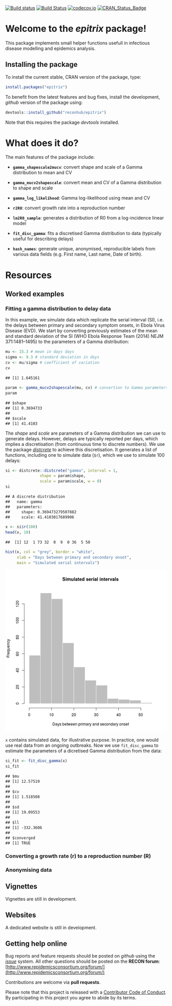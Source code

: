 
[![Build status](https://ci.appveyor.com/api/projects/status/0gb7evy0k4juox2b/branch/master?svg=true)](https://ci.appveyor.com/project/thibautjombart/epitrix/branch/master)
[![Build Status](https://travis-ci.org/reconhub/epitrix.svg?branch=master)](https://travis-ci.org/reconhub/epitrix)
[![codecov.io](https://codecov.io/github/reconhub/epitrix/coverage.svg?branch=master)](https://codecov.io/github/reconhub/epitrix?branch=master)
[![CRAN_Status_Badge](http://www.r-pkg.org/badges/version/epitrix)](https://cran.r-project.org/package=epitrix)



# Welcome to the *epitrix* package!

This package implements small helper functions usefull in infectious disease
modelling and epidemics analysis.


## Installing the package

To install the current stable, CRAN version of the package, type:

```r
install.packages("epitrix")
```

To benefit from the latest features and bug fixes, install the development,
*github* version of the package using:


```r
devtools::install_github("reconhub/epitrix")
```

Note that this requires the package *devtools* installed.





# What does it do?

The main features of the package include:

- **`gamma_shapescale2mucv`**: convert shape and scale of a Gamma distribution
    to mean and CV

- **`gamma_mucv2shapescale`**: convert mean and CV of a Gamma distribution to
    shape and scale

- **`gamma_log_likelihood`**: Gamma log-likelihood using mean and CV

- **`r2R0`**: convert growth rate into a reproduction number

- **`lm2R0_sample`**: generates a distribution of R0 from a log-incidence linear
    model

- **`fit_disc_gamma`**: fits a discretised Gamma distribution to data (typically
    useful for describing delays)

- **`hash_names`**: generate unique, anonymised, reproducible labels from
    various data fields (e.g. First name, Last name, Date of birth).




# Resources

## Worked examples


### Fitting a gamma distribution to delay data

In this example, we simulate data which replicate the serial interval (SI),
i.e. the delays between primary and secondary symptom onsets, in Ebola Virus
Disease (EVD). We start by converting previously estimates of the mean and
standard deviation of the SI (WHO Ebola Response Team (2014) NEJM 371:1481–1495)
to the parameters of a Gamma distribution:


```r
mu <- 15.3 # mean in days days
sigma <- 9.3 # standard deviation in days
cv <- mu/sigma # coefficient of variation
cv
```

```
## [1] 1.645161
```

```r
param <- gamma_mucv2shapescale(mu, cv) # convertion to Gamma parameters
param
```

```
## $shape
## [1] 0.3694733
## 
## $scale
## [1] 41.4103
```

The *shape* and *scale* are parameters of a Gamma distribution we can use to
generate delays. However, delays are typically reported per days, which implies
a discretisation (from continuous time to discrete numbers). We use the package
[*distcrete*](https://github.com/reconhub/distcrete) to achieve this discretisation. It generates a list of functions, including one to simulate data (`$r`), which we use to simulate 100 delays:


```r
si <- distcrete::distcrete("gamma", interval = 1,
               shape = param$shape,
               scale = param$scale, w = 0)
si
```

```
## A discrete distribution
##   name: gamma
##   parameters:
##     shape: 0.369473279507882
##     scale: 41.4103017689906
```

```r
x <- si$r(100)
head(x, 10)
```

```
##  [1] 12  1 73 32  0  9  0 36  5 50
```

```r
hist(x, col = "grey", border = "white",
     xlab = "Days between primary and secondary onset",
     main = "Simulated serial intervals")
```

![plot of chunk si](figure/si-1.png)

`x` contains simulated data, for illustrative purpose. In practice, one would
use real data from an ongoing outbreaks. Now we use `fit_disc_gamma` to estimate
the parameters of a dicretised Gamma distribution from the data:


```r
si_fit <- fit_disc_gamma(x)
si_fit
```

```
## $mu
## [1] 12.57519
## 
## $cv
## [1] 1.518508
## 
## $sd
## [1] 19.09553
## 
## $ll
## [1] -332.3606
## 
## $converged
## [1] TRUE
```


### Converting a growth rate (r) to a reproduction number (R)



### Anonymising data




## Vignettes

Vignettes are still in development.


## Websites

A dedicated website is still in development.



## Getting help online

Bug reports and feature requests should be posted on *github* using the
[*issue*](http://github.com/reconhub/epitrix/issues) system. All other questions
should be posted on the **RECON forum**: <br>
[http://www.repidemicsconsortium.org/forum/](http://www.repidemicsconsortium.org/forum/)

Contributions are welcome via **pull requests**.

Please note that this project is released with a [Contributor Code of
Conduct](CONDUCT.md). By participating in this project you agree to abide by its
terms.

